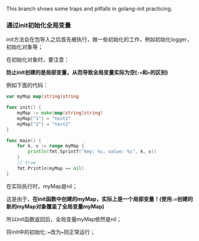 This branch shows some traps and pitfalls in golang-init practicing.

### 通过init初始化全局变量

init方法会在包导入之后首先被执行，做一些初始化的工作，例如初始化logger，初始化对象等；

在初始化对象时，要注意：

**防止init创建的是局部变量，从而导致全局变量实际为空(`:=`和`=`的区别)**

例如下面的代码：

```go
var myMap map[string]string

func init() {
	myMap := make(map[string]string)
	myMap["1"] = "test1"
	myMap["2"] = "test2"
}

func main() {
	for k, v := range myMap {
		println(fmt.Sprintf("key: %s, value: %s", k, v))
	}
	// true
	fmt.Println(myMap == nil)
}
```

在实际执行时，myMap是nil；

这是由于，**在init函数中创建的myMap，实际上是一个局部变量！(使用`:=`创建的新的myMap对象覆盖了全局变量myMap)**

所以init函数返回后，全局变量myMap依然是nil；

将init中的初始化`:=`改为`=`则正常运行；

